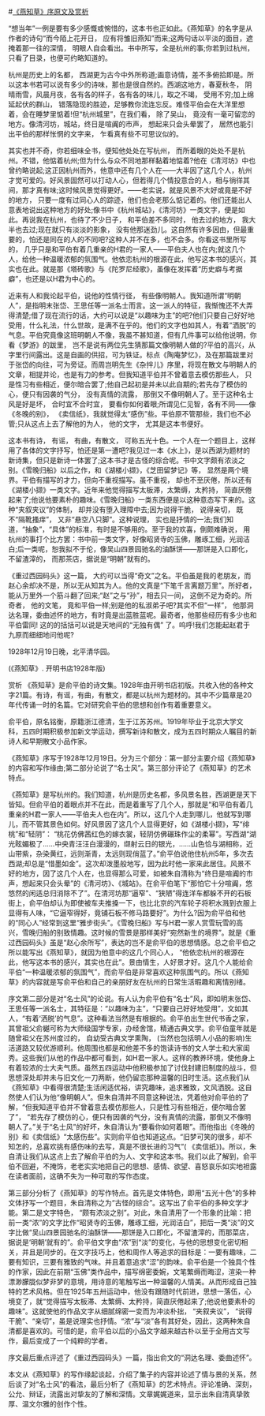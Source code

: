 #[《燕知草》序原文及赏析](https://www.vrrw.net/wx/14324.html)

“想当年”一例是要有多少感慨或惋惜的，这本书也正如此。《燕知草》的名字是从作者的诗句“而今陌上花开日， 应有将雏旧燕知”而来;这两句话以平淡的面目，遮掩着那一往的深情， 明眼人自会看出。书中所写，全是杭州的事;你若到过杭州， 只看了目录，也便可约略知道的。

杭州是历史上的名都， 西湖更为古今中外所称道;画意诗情，差不多俯拾即是。所以这本书若可以说有多少的诗味，那也是很自然的。西湖这地方，春夏秋冬， 阴晴雨雪，风晨月夜，各有各的样子，各有各的味儿，取之不竭， 受用不穷;加上绵延起伏的群山， 错落隐现的胜迹，足够教你流连忘反。难怪平伯会在大洋里想着，会在睡梦里惦着!但“杭州城里”，在我们看， 除了吴山， 竟没有一毫可留恋的地方。像清河坊，城站，终日是喧阗的市声， 想起来只会头晕罢了， 居然也能引出平伯的那样怅惘的文字来， 乍看真有些不可思议似的。

其实也并不奇，你若细味全书，便知他处处在写杭州， 而所着眼的处处不是杭州。不错，他惦着杭州;但为什么与众不同地那样黏着地惦着?他在《清河坊》中也曾约略说起;这正因杭州而外，他意中还有几个人在——大半因了这几个人，杭州才觉可爱的。好风景固然可以打动人心，但若得几个情投意合的人，相与徜徉其间，那才真有味;这时候风景觉得更好。——老实说，就是风景不大好或竟是不好的地方， 只要一度有过同心人的踪迹，他们也会老那么惦记着的。他们还能出人意表地说出这种地方的好处;像书中《杭州城站》，《清河坊》一类文字，便是如此。再说我在杭州，也待了不少日子， 和平伯差不多同时， 他去过的地方， 我大半也去过;现在就只有淡淡的影象， 没有他那迷劲儿。这自然有许多因由，但最重要的，怕还是同在的人的不同吧?这种人并不在多，也不会多。你看这书里所写的， 几乎只是和平伯有着几重亲的H君的一家人——平伯夫人也在内;就这几个人，给他一种温暖浓郁的氛围气。他依恋杭州的根源在此，他写这本书的感兴，其实也在此。就是那《塔砖歌》与《陀罗尼经歌》，虽像在发挥着“历史癖与考据癖”，也还是以H君为中心的。

近来有人和我论起平伯，说他的性情行径， 有些像明朝人。我知道所谓“明朝人”，是指明末张岱、王思任等一派名士而言。这一派人的特征，我惭愧还不大弄得清楚;借了现在流行的话，大约可以说是“以趣味为主”的吧?他们只要自己好好地受用，什么礼法，什么世故，是满不在乎的。他们的文字也如其人，有着“洒脱”的气息。平伯究竟像这班明朝人不像，我虽不甚知道，但有几件事可以给他说明，你看《梦游》的跋里， 岂不是说有两位先生猜那篇文像明朝人做的?平伯的高兴，从字里行间露出。这是自画的供招，可为铁证。标点《陶庵梦忆》，及在那篇跋里对于张岱的向往，可为旁证。而周岂明先生《杂拌儿》序里，将现在散文与明朝人的文章，相提并论，也是有力的参考。但我知道平伯并不曾着意去模仿那些人， 只是性习有些相近，便尔暗合罢了;他自己起初是并未以此自期的;若先存了模仿的心，便只有因袭的气分， 没有真情的流露， 那倒又不像明朝人了。至于这种名士风是好是坏， 合时宜不合时宜， 要看你如何着眼;所谓见仁见智，各有不同——像《冬晚的别》， 《卖信纸》，我就觉得太“感伤”些。平伯原不管那些，我们也不必管;只从这点上去了解他的为人， 他的文字， 尤其是这本书便好。

这本书有诗， 有谣， 有曲，有散文， 可称五光十色。一个人在一个题目上，这样用了各体的文字抒写，怕还是第一遭吧?我见过一本《水上》，是以西湖为题材的新诗集，但只是新诗一体罢了;这本书才是古怪的综合呢。书中文字颇有浓淡之别。《雪晚归船》以后之作，和《湖楼小撷》，《芝田留梦记》等， 显然是两个境界。平伯有描写的才力，但向不重视描写。虽不重视， 却也不至厌倦，所以还有《湖楼小撷》一类文字。近年来他觉得描写太板滞，太繁缛，太矜持， 简直厌倦起来了;他说他要素朴的趣味。《雪晚归船》一类东西便是以这种意态写下来的。这种“夹叙夹议”的体制， 却并没有堕入理障中去;因为说得干脆， 说得亲切， 既不“隔靴搔痒”， 又非“悬空八只脚”。这种说理， 实也是抒情的一法;我们知道，“抽象”，“具体”的标准，有时是不够用的。至于我的欢喜，倒颇难确说， 用杭州的事打个比方罢：书中前一类文字，好像昭贤寺的玉佛，雕琢工细，光润洁白;后一类呢，恕我拟不于伦，像吴山四景园驰名的油酥饼——那饼是入口即化， 不留渣滓的， 而那茶店，据说是“明朝”就有的。

《重过西园码头》这一篇， 大约可以当得“奇文”之名。平伯虽是我的老朋友，而赵心余却决不是，所以无从知其为人。他的文真是“下笔千言离题万里”。所好者，能从万里外一个筋斗翻了回来;“赵”之与“孙”，相去只一间， 这倒不足为奇的。所奇者， 他的文笔， 竟和平伯一样;别是他的私淑弟子吧?其实不但“一样”， 他那洞达名理，委曲述怀的地方，有时竟是出蓝胜蓝呢。最奇者，他那些经历有多少也和平伯雷同! 这的的括括可以说是天地间的“无独有偶” 了。呜呼!我们怎能起赵君于九原而细细地问他呢?

1928年12月19日晚，北平清华园。

(《燕知草》. 开明书店1928年版)



赏析 《燕知草》是俞平伯的诗文集。1928年由开明书店初版。共收入他的各种文字21篇。有诗，有谣，有曲，有散文，都是以杭州为题材的。其中不少篇章是20年代传诵一时的名篇。它对研究俞平伯的思想和创作有着重要意义。

俞平伯，原名铭衡，原籍浙江德清，生于江苏苏州。1919年毕业于北京大学文科，五四时期积极参加新文学运动，撰写新诗和散文，成为五四时期众人瞩目的新诗人和早期散文小品作家。

《燕知草》序写于1928年12月19日。分为三个部分：第一部分主要介绍《燕知草》的内容和写作缘由;第二部分论说了“名士风”。第三部分评论了《燕知草》的艺术特点。

《燕知草》是写杭州的。我们知道，杭州是历史名都，多风景名胜，西湖更是天下皆知。但俞平伯的着眼点并不在此，而是着重写了几个人，那就是“和平伯有着几重亲的H君一家人——平伯夫人也在内”。所以，这几个人走到哪儿，他就写到哪儿，而不管其景色如何。好风景因了这几个人显得更好，如《湖楼小撷》，写“绯桃”和“轻阴”： “桃花仿佛茜红色的嫁衣裳，轻阴仿佛碾珠作尘的柔幂”。写西湖“湖光眩媚极了……中央青汪汪白漫漫的，缬射云日的银光，……山色恰与湖相称，近山带紫，杂染黄红，远则渐青，太远则现俏蓝了。”俞平伯说他住杭州5年，多次去西湖;却总是“惜墨如金”。这次却泼墨般地写，因为此时他一家来此居住。风景不好的地方，因了这几个人在，也显得那么可爱，如被朱自清称为“终日是喧阗的市声，想起来只会头晕”的《清河坊》、《城站》。在俞平伯笔下“那怕它十分喧阗，悠悠然的闲适总归消除不了”。在清河坊那“逼窄”、“狭陋”得连洋车都躲不开的石板街上，俞平伯却认为即使被车夫推搡一下，也比北京的汽车轮子将积水溅到衣服上显得有人味，“它逼窄得好，竟铺石板不修马路要好”。为什么?因为俞平伯和他的“同心人”经常到这里“雅步街头”。《雪晚归船》写与H君一家人赏雪玩雪的高兴，雪晚归船的别致情趣。这时候的雪景是那样美好“宛然新生的境界”。就是《重过西园码头》虽是“赵心余所写”，表达的岂不是俞平伯的思想情感。总之俞平伯之所以能写出《燕知草》，就因为他意中的这几个同心人， “他依恋杭州的根源在此，他写这本书的感兴，其实也在此”。景由情生，人好景才好。这几个人能给俞平伯“一种温暖浓郁的氛围气”，而俞平伯是非常喜欢这种氛围气的。所以《燕知草》的内容就是写俞平伯和自己的亲朋好友在杭州的日常生活暇趣和离情别绪。

序文第二部分是对“名士风”的论说。有人认为俞平伯有“名士”风，即如明末张岱、王思任等一派名士，其特征是：“以趣味为主”，“只要自己好好地受用”，文如其人，“有着‘洒脱’的气息”。这种看法当然是有根据的。俞平伯出生世代书香之家，其曾祖父俞樾可称为大师级国学专家，办经舍馆，精通古典文学。俞平伯童年就是随曾祖父在苏州度过的， 自幼受古典文学熏陶， (当然也包括明人小品的影响)生活道路又较优游顺利。他周围也都是和他差不多的饱读诗书的文人学士和大家闺秀。这些我们从他的作品中都可看到，如H君一家人。这样的教养环境，使他身上有着较浓的士大夫气质。虽然五四运动中他积极参加了讨伐封建旧制度的战斗，但思想深处却并未与旧文化一刀两断，他仍留恋那种温馨的旧时生活。这点我们从《燕知草》中看得很清楚;生活闲适优裕，讲究趣味，追求雅致，文风洒脱。这自然使人们认为他“像明朝人”。但朱自清并不同意这种说法，凭着他对俞平伯的了解，“但我知道平伯并不曾着意去模仿那些人，只是性习有些相近，便尔暗合罢了”， “若先存了模仿的心，便只有因袭的气分，没有真情的流露，那倒又不像明朝人了。”关于“名士风”的好坏，朱自清认为“要看你如何着眼”。而他指出《冬晚的别》和《卖信纸》“太感伤些”。实则俞平伯也知道这点。“旧梦可笑的很多，却不知怎的，总喜欢挑有感伤味的去写，真是不很长进的习气”( 《卖信纸》)。所以，朱自清让我们从这点上去了解俞平伯的为人、文字和这本书。我们以此了解到，俞平伯不回避，不掩饰，老老实实地把自己的思想、感情、欲望、喜怒哀乐如实地袒露在读者面前，这确不失为一种可取的写作态度。

第三部分分析了《燕知草》的写作特点。首先是文体特色，即用“五光十色”的多种文体抒写一个题目，朱自清称之为“古怪的综合”。这写出了俞平伯的多种文学才能。第二是文字特色， “颇有浓淡之别”。对此，朱自清用了一个形象的比喻：把前一类“浓”的文字比作“昭贤寺的玉佛，雕琢工细，光润洁白”，把后一类“淡”的文字比做“吴山四景园驰名的油酥饼——那饼是入口即化，不留渣滓的，而那菜店，据说是‘明朝’就有的”。俞平伯文字由“浓”到“淡”的变化，与他的思想变化密切相关，并且是同步的。在文字技巧上，他和周作人等追求的目标是：一要有趣味，二要有知识，三要有雅致的气味。并且着意追求“涩”的韵味。俞平伯是一个独具个性的作家，因此在前期“玉佛”类作品中，描写绵密委婉，文笔繁缛而晦涩，渲染一种漂渺朦胧似梦非梦的意境，用诗意的笔触写出一种温馨的人情美。从而形成自己独特的艺术风格。但在1925年五卅运动中，他没有跟随时代前进，思想一落伍，心境变了，就“觉得描写太板滞、太繁缛、太矜持，简直厌倦起来了;他说他要素朴的趣味”。这就使他的作品文字从细腻绵密一变而为冲淡朴拙， “夹叙夹议”， “说得干脆”、“亲切”，虽是说理实也抒情。“浓”与“淡”各有其好处，因此，这两种朱自清都是喜欢的。可惜的是，俞平伯以后的小品文字越来越古朴以至于全用古文写作，最后变成了一个纯粹的学者。

序文最后重点评述了《重过西园码头》一篇，指出俞文的“洞达名理、委曲述怀”。

本文从《燕知草》的写作缘起谈起，介绍了集子的内容并论述了情与景的关系，然后谈了对“名士风”的看法，最后分析了《燕知草》的艺术特点。评论准确、深刻，公允、辩证，流露出对挚友的了解和深情。文章娓娓道来，显示出朱自清真挚敦厚、温文尔雅的创作个性。

